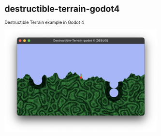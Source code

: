 # destructible-terrain-godot4
Destructible Terrain example in Godot 4

![destructible.png](destructible.png)
